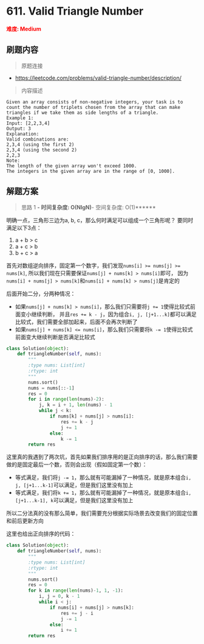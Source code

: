 # 611. Valid Triangle Number 

**<font color=red>难度: Medium</font>**

## 刷题内容

> 原题连接

* https://leetcode.com/problems/valid-triangle-number/description/

> 内容描述

```
Given an array consists of non-negative integers, your task is to count the number of triplets chosen from the array that can make triangles if we take them as side lengths of a triangle.
Example 1:
Input: [2,2,3,4]
Output: 3
Explanation:
Valid combinations are: 
2,3,4 (using the first 2)
2,3,4 (using the second 2)
2,2,3
Note:
The length of the given array won't exceed 1000.
The integers in the given array are in the range of [0, 1000].
```

## 解题方案

> 思路 1
******- 时间复杂度: O(NlgN)******- 空间复杂度: O(1)******

明确一点，三角形三边为a, b, c，那么何时满足可以组成一个三角形呢？
要同时满足以下3点：
1. a + b > c
2. a + c > b
3. b + c > a

首先对数组逆向排序，固定第一个数字，我们发现```nums[i] >= nums[j] >= nums[k]```, 
所以我们现在只需要保证```nums[j] + nums[k] > nums[i]```即可，
因为```nums[i] + nums[j] > nums[k]```和```nums[i] + nums[k] > nums[j]```是肯定的

后面开始二分，分两种情况：
- 如果```nums[j] + nums[k] > nums[i]```，那么我们只需要将```j += 1```使得比较式前面变小继续判断，
并且```res += k - j```，因为组合```i, j, [j+1...k]```都可以满足比较式，我们需要全部加起来，后面不会再次判断了
- 如果```nums[j] + nums[k] <= nums[i]```，那么我们只需要将```k -= 1```使得比较式前面变大继续判断是否满足比较式


```python
class Solution(object):
    def triangleNumber(self, nums):
        """
        :type nums: List[int]
        :rtype: int
        """
        nums.sort()
        nums = nums[::-1]
        res = 0
        for i in range(len(nums)-2):
            j, k = i + 1, len(nums) - 1
            while j < k:
                if nums[k] + nums[j] > nums[i]:
                    res += k - j
                    j += 1                
                else:
                    k -= 1
        return res
```
这里真的我遇到了两次坑，首先如果我们排序用的是正向排序的话，那么我们需要做的是固定最后一个数，否则会出现（假如固定第一个数）：
- 等式满足，我们将```j -= 1```，那么就有可能漏掉了一种情况，就是原本组合```i, j, [j+1...k-1]```可以满足，但是我们这里没有加上
- 等式满足，我们将```k += 1```，那么就有可能漏掉了一种情况，就是原本组合```i, [j+1...k-1], k```可以满足，但是我们这里没有加上

所以二分法真的没有那么简单，我们需要充分根据实际场景去改变我们的固定位置和前后更新方向

这里也给出正向排序的代码：


```python
class Solution(object):
    def triangleNumber(self, nums):
        """
        :type nums: List[int]
        :rtype: int
        """
        nums.sort()
        res = 0
        for k in range(len(nums)-1, 1, -1):
            i, j = 0, k - 1
            while i < j:
                if nums[i] + nums[j] > nums[k]:
                    res += j - i
                    j -= 1
                else:
                    i += 1
        return res
```




